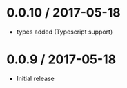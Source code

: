 

0.0.10 / 2017-05-18
==================
  * types added (Typescript support)
  
0.0.9 / 2017-05-18
==================

  * Initial release
